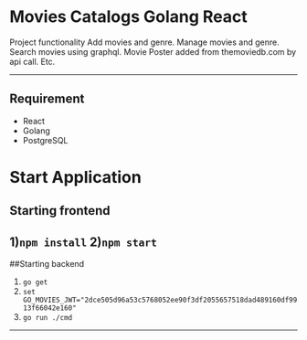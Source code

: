 # Movies Catalogs Golang React

Project functionality
Add movies and genre.
Manage movies and genre.
Search movies using graphql.
Movie Poster added from themoviedb.com by api call.
Etc.

---
## Requirement
- React
- Golang
- PostgreSQL

# Start Application
## Starting frontend
1)`npm install`
2)`npm start`
---
##Starting backend
1) `go get` 
2) `set GO_MOVIES_JWT="2dce505d96a53c5768052ee90f3df2055657518dad489160df9913f66042e160"`
3) `go run ./cmd`
---
